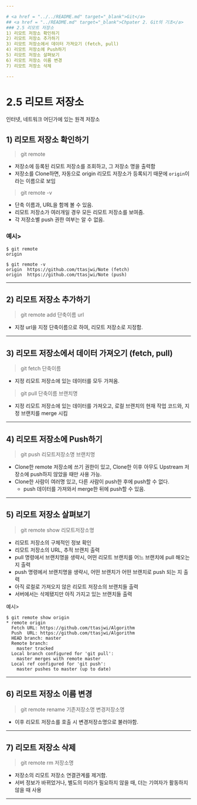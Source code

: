 ```yaml
---

# <a href = "../../README.md" target="_blank">Git</a>
## <a href = "../README.md" target="_blank">Chpater 2. Git의 기초</a>
### 2.5 리모트 저장소
1) 리모트 저장소 확인하기
2) 리모트 저장소 추가하기
3) 리모트 저장소에서 데이터 가져오기 (fetch, pull)
4) 리모트 저장소에 Push하기
5) 리모트 저장소 살펴보기
6) 리모트 저장소 이름 변경
7) 리모트 저장소 삭제

---
```


# 2.5 리모트 저장소
인터넷, 네트워크 어딘가에 있는 원격 저장소

## 1) 리모트 저장소 확인하기
> git remote
- 저장소에 등록된 리모트 저장소를 조회하고, 그 저장소 명을 출력함
- 저장소를 Clone하면, 자동으로 origin 리모트 저장소가 등록되기 때문에 `origin`이라는 이름으로 보임 
> git remote -v
- 단축 이름과, URL을 함께 볼 수 있음.
- 리모트 저장소가 여러개일 경우 모든 리모트 저장소를 보여줌.
- 각 저장소별 push 권한 여부는 알 수 없음.

### 예시>
```
$ git remote
origin

$ git remote -v
origin  https://github.com/ttasjwi/Note (fetch)
origin  https://github.com/ttasjwi/Note (push)
```

---

## 2) 리모트 저장소 추가하기
> git remote add 단축이름 url
- 지정 url을 지정 단축이름으로 하여, 리모트 저장소로 지정함.

---

## 3) 리모트 저장소에서 데이터 가져오기 (fetch, pull)
> git fetch 단축이름
- 지정 리모트 저장소에 있는 데이터를 모두 가져옴.

> git pull 단축이름 브랜치명
- 지정 리모트 저장소에 있는 데이터를 가져오고, 로컬 브랜치의 현재 작업 코드와, 지정 브랜치를 merge 시킴

---

## 4) 리모트 저장소에 Push하기
> git push 리모트저장소명 브랜치명
- Clone한 remote 저장소에 쓰기 권한이 있고, Clone한 이후 아무도 Upstream 저장소에 push하지 않았을 때만 사용 가능.
- Clone한 사람이 여러명 있고, 다른 사람이 push한 후에 push할 수 없다.
  - push 데이터를 가져와서 merge한 뒤에 push할 수 있음.
---

## 5) 리모트 저장소 살펴보기
> git remote show 리모트저장소명
- 리모트 저장소의 구체적인 정보 확인
- 리모트 저장소의 URL, 추적 브랜치 출력
- pull 명령에서 브랜치명을 생략시, 어떤 리모트 브랜치를 어느 브랜치에 pull 해오는지 출력
- push 명령에서 브랜치명을 생략시, 어떤 브랜치가 어떤 브랜치로 push 되는 지 출력
- 아직 로컬로 가져오지 않은 리모트 저장소의 브랜치들 출력
- 서버에서는 삭제됐지만 아직 가지고 있는 브랜치들 출력

예시>
```
$ git remote show origin
* remote origin
  Fetch URL: https://github.com/ttasjwi/Algorithm
  Push  URL: https://github.com/ttasjwi/Algorithm
  HEAD branch: master
  Remote branch:
    master tracked
  Local branch configured for 'git pull':
    master merges with remote master
  Local ref configured for 'git push':
    master pushes to master (up to date)
```

---

## 6) 리모트 저장소 이름 변경
> git remote rename 기존저장소명 변경저장소명
- 이후 리모트 저장소를 호출 시 변경저장소명으로 불러야함.

---

## 7) 리모트 저장소 삭제
> git remote rm 저장소명
- 저장소의 리모트 저장소 연결관계를 제거함.
- 서버 정보가 바뀌었거나, 별도의 미러가 필요하지 않을 때, 더는 기여자가 활동하지 않을 때 사용

---